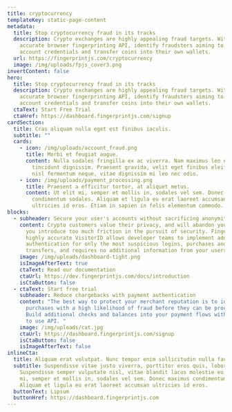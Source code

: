 ```yaml
---
title: cryptocurrency
templateKey: static-page-content
metadata:
  title: Stop cryptocurrency fraud in its tracks
  description: Crypto exchanges are highly appealing fraud targets. With our 99.5%
    accurate browser fingerprinting API, identify fraudsters aiming to steal
    account credentials and transfer coins into their own wallets.
  url: https://fingerprintjs.com/cryptocurrency
  image: /img/uploads/fpjs_cover3.png
invertContent: false
hero:
  title: Stop cryptocurrency fraud in its tracks
  description: Crypto exchanges are highly appealing fraud targets. With our 99.5%
    accurate browser fingerprinting API, identify fraudsters aiming to steal
    account credentials and transfer coins into their own wallets.
  ctaText: Start Free Trial
  ctaHref: https://dashboard.fingerprintjs.com/signup
cardSection:
  title: Cras aliquam nulla eget est finibus iaculis.
  subtitle: ""
  cards:
    - icon: /img/uploads/account_fraud.png
      title: Morbi et feugiat augue.
      content: Nulla sodales fringilla ex ac viverra. Nam maximus leo nec libero
        tincidunt dignissim. Praesent gravida, velit eget finibus eleifend, arcu
        nisl fermentum neque, vitae dignissim mi leo nec odio.
    - icon: /img/uploads/payment_processing.png
      title: Praesent a efficitur tortor, at aliquet metus.
      content: Ut elit mi, semper et mollis in, sodales vel sem. Donec maximus
        condimentum sodales. Aliquam et ligula eu erat laoreet accumsan
        ultricies id eros. Etiam in sapien in felis elementum commodo.
blocks:
  - subheader: Secure your user's accounts without sacrificing anonymity
    content: Crypto customers value their privacy, and will abandon your exchange if
      you introduce too much friction in the pursuit of security. FingerprintJS'
      highly accurate VisitorID allows developer teams to implement additional
      authentication for only the most suspicious logins, purchases and
      transfers, and requires no additional information from your users.
    image: /img/uploads/dashboard-tight.png
    isImageAfterText: true
    ctaText: Read our documentation
    ctaUrl: https://dev.fingerprintjs.com/docs/introduction
    isCtaButton: false
  - ctaText: Start free trial
    subheader: Reduce chargebacks with payment authentication
    content: "The best way to protect your merchant reputation is to identify
      purchases with a high likelihood of fraud before they can be processed.
      Build additional checks and balances into your payment flows with our easy
      to use API. "
    image: /img/uploads/cat.jpg
    ctaUrl: https://dashboard.fingerprintjs.com/signup
    isCtaButton: false
    isImageAfterText: false
inlineCta:
  title: Aliquam erat volutpat. Nunc tempor enim sollicitudin nulla faucibus mattis.
  subtitle: Suspendisse vitae justo viverra, porttitor eros quis, lobortis libero.
    Suspendisse semper vulputate nisl, vitae blandit lacus molestie eu. Ut elit
    mi, semper et mollis in, sodales vel sem. Donec maximus condimentum sodales.
    Aliquam et ligula eu erat laoreet accumsan ultricies id eros.
  buttonText: Lipsum
  buttonHref: https://dashboard.fingerprintjs.com
---
```

